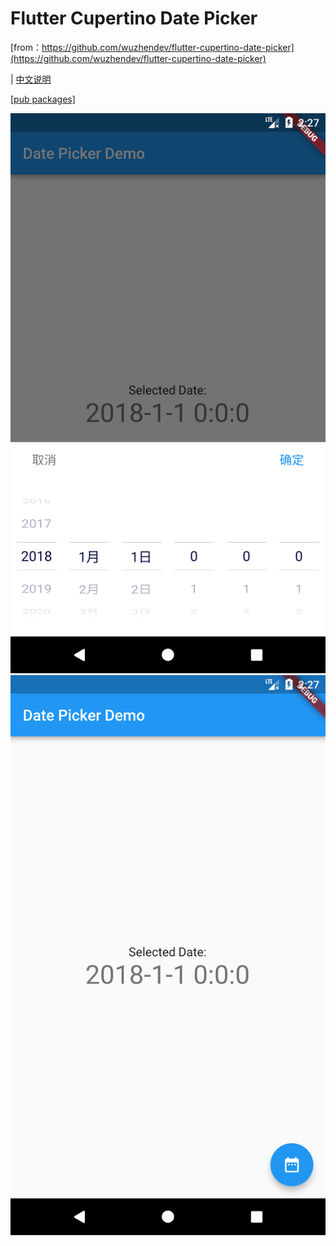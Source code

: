 # Flutter Cupertino Date Picker
[from：https://github.com/wuzhendev/flutter-cupertino-date-picker](https://github.com/wuzhendev/flutter-cupertino-date-picker)

| [中文说明](./README_zh-cn.md)

[[pub packages]](https://pub.dartlang.org/packages/flutter_cupertino_date_picker)


![Example][1]
![Example][2]



[1]:./Screenshot_1538015254.png
[2]:./Screenshot_1538015258.png
